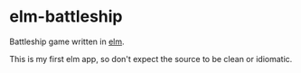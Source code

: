 # elm-battleship

Battleship game written in [elm](http://elm-lang.org/).



This is my first elm app, so don't expect the source to be clean or idiomatic.

